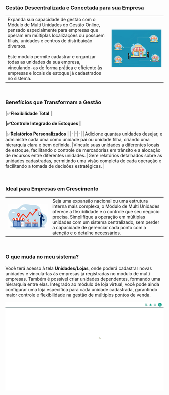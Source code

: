 ### Gestão Descentralizada e Conectada para sua Empresa

| | |
|-|-|
|Expanda sua capacidade de gestão com o Módulo de Multi Unidades do Gestão Online, pensado especialmente para empresas que operam em múltiplas localizações ou possuem filiais, unidades e centros de distribuição diversos.<br><br>Este módulo permite cadastrar e organizar todas as unidades da sua empresa, vinculando-as de forma prática e eficiente às empresas e locais de estoque já cadastrados no sistema.|![](https://github.com/Gestao-Online/public-docs/blob/660fec5a1e23d39a2875f76d1306b47cdab4bc9c/erp-v2/marketplace/extensions/br.com.gestao-online.module.multi-unidade/assets/modulo_multi_unidade_03.png?raw=true) |

<br>

### Benefícios que Transformam a Gestão

|✅**Flexibilidade Total** |<p style="color: white;">__</p>|✅**Controle Integrado de Estoques** |<p style="color: white;">__</p>|✅**Relatórios Personalizados** |
|-|-|-|
|Adicione quantas unidades desejar, e administre cada uma como unidade pai ou unidade filha, criando uma hierarquia clara e bem definida. |Vincule suas unidades a diferentes locais de estoque, facilitando o controle de mercadorias em trânsito e a alocação de recursos entre diferentes unidades. |Gere relatórios detalhados sobre as unidades cadastradas, permitindo uma visão completa de cada operação e facilitando a tomada de decisões estratégicas. |

<br>

### Ideal para Empresas em Crescimento

| | |
|-|-|
|![](https://github.com/Gestao-Online/public-docs/blob/071a1a9a0dc96b7ef4037394b78ac4d5c92977ac/erp-v2/marketplace/extensions/br.com.gestao-online.module.multi-unidade/assets/modulo_multi_unidade_04.png?raw=true) |Seja uma expansão nacional ou uma estrutura interna mais complexa, o Módulo de Multi Unidades oferece a flexibilidade e o controle que seu negócio precisa. Simplifique a operação em múltiplas unidades com um sistema centralizado, sem perder a capacidade de gerenciar cada ponto com a atenção e o detalhe necessários.|

<br>

### O que muda no meu sistema?

Você terá acesso à tela **Unidades/Lojas**, onde poderá cadastrar novas unidades e vinculá-las às empresas já registradas no módulo de multi empresas. Também é possível criar unidades dependentes, formando uma hierarquia entre elas. Integrado ao módulo de loja virtual, você pode ainda configurar uma loja específica para cada unidade cadastrada, garantindo maior controle e flexibilidade na gestão de múltiplos pontos de venda.

![](https://github.com/Gestao-Online/public-docs/blob/2bf9822b0606393bda72e265815aab7e4d6238a3/erp-v2/marketplace/extensions/br.com.gestao-online.module.multi-unidade/assets/modulo_multi-unidade_05.gif?raw=true)